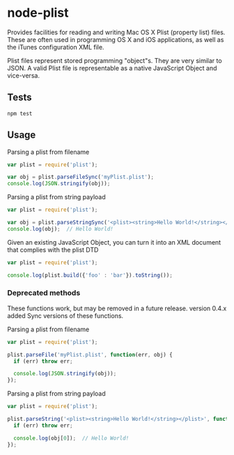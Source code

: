 # node-plist

Provides facilities for reading and writing Mac OS X Plist (property list) files. These are often used in programming OS X and iOS applications, as well as the iTunes
configuration XML file.

Plist files represent stored programming "object"s. They are very similar
to JSON. A valid Plist file is representable as a native JavaScript Object and vice-versa.

## Tests
`npm test`

## Usage
Parsing a plist from filename
``` javascript
var plist = require('plist');

var obj = plist.parseFileSync('myPlist.plist');
console.log(JSON.stringify(obj));
```

Parsing a plist from string payload
``` javascript
var plist = require('plist');

var obj = plist.parseStringSync('<plist><string>Hello World!</string></plist>');
console.log(obj);  // Hello World!
```

Given an existing JavaScript Object, you can turn it into an XML document that complies with the plist DTD

``` javascript
var plist = require('plist');

console.log(plist.build({'foo' : 'bar'}).toString());
```



### Deprecated methods
These functions work, but may be removed in a future release. version 0.4.x added Sync versions of these functions.

Parsing a plist from filename
``` javascript
var plist = require('plist');

plist.parseFile('myPlist.plist', function(err, obj) {
  if (err) throw err;

  console.log(JSON.stringify(obj));
});
```

Parsing a plist from string payload
``` javascript
var plist = require('plist');

plist.parseString('<plist><string>Hello World!</string></plist>', function(err, obj) {
  if (err) throw err;

  console.log(obj[0]);  // Hello World!
});
```
